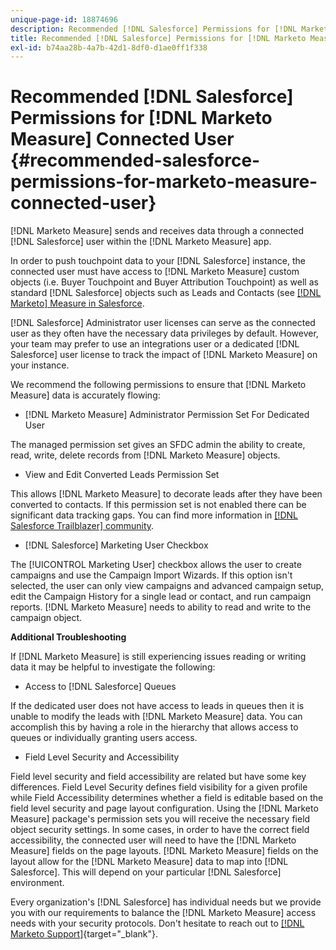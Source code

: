 ```yaml
---
unique-page-id: 18874696
description: Recommended [!DNL Salesforce] Permissions for [!DNL Marketo Measure] Connected User - [!DNL Marketo Measure] - Product Documentation
title: Recommended [!DNL Salesforce] Permissions for [!DNL Marketo Measure] Connected User
exl-id: b74aa28b-4a7b-42d1-8df0-d1ae0ff1f338
---
```

# Recommended [!DNL Salesforce] Permissions for [!DNL Marketo Measure] Connected User {#recommended-salesforce-permissions-for-marketo-measure-connected-user}

[!DNL Marketo Measure] sends and receives data through a connected [!DNL Salesforce] user within the [!DNL Marketo Measure] app.

In order to push touchpoint data to your [!DNL Salesforce] instance, the connected user must have access to [!DNL Marketo Measure] custom objects (i.e. Buyer Touchpoint and Buyer Attribution Touchpoint) as well as standard [!DNL Salesforce] objects such as Leads and Contacts (see [[!DNL Marketo] Measure in Salesforce](/help/configuration-and-setup/marketo-measure-and-salesforce/how-marketo-measure-and-salesforce-interact.md).

[!DNL Salesforce] Administrator user licenses can serve as the connected user as they often have the necessary data privileges by default. However, your team may prefer to use an integrations user or a dedicated [!DNL Salesforce] user license to track the impact of [!DNL Marketo Measure] on your instance.

We recommend the following permissions to ensure that [!DNL Marketo Measure] data is accurately flowing:

* [!DNL Marketo Measure] Administrator Permission Set For Dedicated User

The managed permission set gives an SFDC admin the ability to create, read, write, delete records from [!DNL Marketo Measure] objects.

* View and Edit Converted Leads Permission Set

This allows [!DNL Marketo Measure] to decorate leads after they have been converted to contacts. If this permission set is not enabled there can be significant data tracking gaps. You can find more information in [[!DNL Salesforce Trailblazer] community](https://help.salesforce.com/articleView?id=leads_view_edit_converted.htm&type=5).

* [!DNL Salesforce] Marketing User Checkbox

The [!UICONTROL Marketing User] checkbox allows the user to create campaigns and use the Campaign Import Wizards. If this option isn't selected, the user can only view campaigns and advanced campaign setup, edit the Campaign History for a single lead or contact, and run campaign reports. [!DNL Marketo Measure] needs to ability to read and write to the campaign object.

**Additional Troubleshooting**

If [!DNL Marketo Measure] is still experiencing issues reading or writing data it may be helpful to investigate the following:

* Access to [!DNL Salesforce] Queues

If the dedicated user does not have access to leads in queues then it is unable to modify the leads with [!DNL Marketo Measure] data. You can accomplish this by having a role in the hierarchy that allows access to queues or individually granting users access.

* Field Level Security and Accessibility

Field level security and field accessibility are related but have some key differences. Field Level Security defines field visibility for a given profile while Field Accessibility determines whether a field is editable based on the field level security and page layout configuration. Using the [!DNL Marketo Measure] package's permission sets you will receive the necessary field object security settings. In some cases, in order to have the correct field accessibility, the connected user will need to have the [!DNL Marketo Measure] fields on the page layouts. [!DNL Marketo Measure] fields on the layout allow for the [!DNL Marketo Measure] data to map into [!DNL Salesforce]. This will depend on your particular [!DNL Salesforce] environment.

Every organization's [!DNL Salesforce] has individual needs but we provide you with our requirements to balance the [!DNL Marketo Measure] access needs with your security protocols. Don't hesitate to reach out to [[!DNL Marketo Support]](https://nation.marketo.com/t5/support/ct-p/Support){target="_blank"}.
